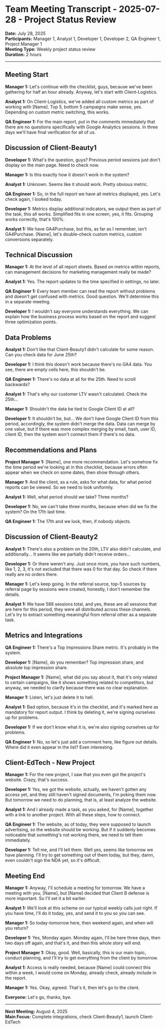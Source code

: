 # Team Meeting Transcript - 2025-07-28 - Project Status Review

**Date:** July 28, 2025  
**Participants:** Manager 1, Analyst 1, Developer 1, Developer 2, QA Engineer 1, Project Manager 1  
**Meeting Type:** Weekly project status review  
**Duration:** 2 hours  

---

## Meeting Start

**Manager 1:** Let's continue with the checklist, guys, because we've been gathering for half an hour already. Anyway, let's start with Client-Logistics.

**Analyst 1:** On Client-Logistics, we've added all custom metrics as part of working with [Name]. Top 5, bottom 5 campaigns make sense, yes. Depending on custom metric switching, this works.

**QA Engineer 1:** For the main report, put in the comments immediately that there are no questions specifically with Google Analytics sessions. In three days we'll have final verification for all of us.

## Discussion of Client-Beauty1

**Developer 1:** What's the question, guys? Previous period sessions just don't display on the main page. Need to check now.

**Manager 1:** Is this exactly how it doesn't work in the system?

**Analyst 1:** Unknown. Seems like it should work. Pretty obvious metric.

**QA Engineer 1:** So, in the full report we have all metrics displayed, yes. Let's check again, I looked today.

**Developer 1:** Metrics display additional indicators, we output them as part of the task, this all works. Simplified fits in one screen, yes, it fits. Grouping works correctly, that's 100%.

**Analyst 1:** We have GA4Purchase, but this, as far as I remember, isn't GA4Purchase. [Name], let's double-check custom metrics, custom conversions separately.

## Technical Discussion

**Manager 1:** At the level of all report sheets. Based on metrics within reports, can management decisions for marketing management really be made?

**Analyst 1:** Yes. The report updates to the time specified in settings, no later.

**QA Engineer 1:** Every team member can read the report without problems and doesn't get confused with metrics. Good question. We'll determine this in a separate meeting.

**Developer 1:** I wouldn't say everyone understands everything. We can explain how the business process works based on the report and suggest three optimization points.

## Data Problems

**Analyst 1:** Don't like that Client-Beauty1 didn't calculate for some reason. Can you check data for June 25th?

**Developer 1:** I think this doesn't work because there's no GA4 data. You see, there are empty cells here, this shouldn't be.

**QA Engineer 1:** There's no data at all for the 25th. Need to scroll backwards?

**Analyst 1:** That's why our customer LTV wasn't calculated. Check the 25th...

**Manager 1:** Shouldn't the data be tied to Google Client ID at all?

**Developer 1:** It shouldn't be, but... We don't have Google Client ID from this period, accordingly, the system didn't merge the data. Data can merge by one value, but if there was more complex merging by email, hash, user ID, client ID, then the system won't connect them if there's no data.

## Recommendations and Plans

**Project Manager 1:** [Name], one more recommendation. Let's somehow fix the time period we're looking at in this checklist, because errors often appear when we check on some dates, then show through others.

**Manager 1:** And the client, as a rule, asks for what data, for what period reports can be viewed. So we need to look uniformly.

**Analyst 1:** Well, what period should we take? Three months?

**Developer 1:** No, we can't take three months, because when did we fix the system? On the 17th last time.

**QA Engineer 1:** The 17th and we look, then, if nobody objects.

## Discussion of Client-Beauty2

**Analyst 1:** There's also a problem on the 20th, LTV also didn't calculate, and additionally... It seems like we partially didn't receive orders...

**Developer 1:** Or there weren't any. Just once more, you have such numbers, like 1, 2, 3, it's not excluded that there was 0 for that day. So check if there really are no orders there.

**Manager 1:** Let's keep going. In the referral source, top-5 sources by referral page by sessions were created, honestly, I don't remember the details.

**Analyst 1:** We have 588 sessions total, and yes, these are all sessions that are here for this period, they were all distributed across these channels. Let's try to extract something meaningful from referral other as a separate task.

## Metrics and Integrations

**QA Engineer 1:** There's a Top Impressions Share metric. It's probably in the system.

**Developer 1:** [Name], do you remember? Top impression share, and absolute top impression share.

**Project Manager 1:** [Name], what did you say about it, that it's only related to certain campaigns, like it shows something related to competitors, but anyway, we needed to clarify because there was no clear explanation.

**Manager 1:** Listen, let's just delete it to hell.

**Analyst 1:** Bad option, because it's in the checklist, and it's marked here as mandatory for report output. I think by deleting it, we're signing ourselves up for problems.

**Developer 1:** If we don't know what it is, we're also signing ourselves up for problems.

**QA Engineer 1:** No, so let's just add a comment here, like figure out details. Where did it even appear in the list? Even interesting.

## Client-EdTech - New Project

**Manager 1:** For the new project, I saw that you even got the project's website. Crazy, that's success.

**Developer 1:** Yes, we got the website, actually, we haven't gotten any access yet, and they still haven't signed documents, I'm poking them now. But tomorrow we need to do planning, that is, at least analyze the website.

**Analyst 1:** And I already made a task, as you asked, for [Name], together with a link to another project. With all these steps, how to connect.

**QA Engineer 1:** The website, as of today, they were supposed to launch advertising, so the website should be working. But if it suddenly becomes noticeable that something's not working there, we need to tell them immediately.

**Developer 1:** Tell me, and I'll tell them. Well yes, seems like tomorrow we have planning. I'll try to get something out of them today, but they, damn, even couldn't sign the NDA yet, so it's difficult.

## Meeting End

**Manager 1:** Anyway, I'll schedule a meeting for tomorrow. We have a meeting with you, [Name], but [Name] decided that Client B defense is more important. So I'll set it a bit earlier.

**Analyst 1:** We'll look at this scheme on our typical weekly calls just right. If you have time, I'll do it today, yes, and send it to you so you can see.

**Manager 1:** So today-tomorrow here, then weekend again, and when will you return?

**Developer 1:** Yes, Monday again. Monday again, I'll be here three days, then two days off again, and that's it, and then this whole story will end.

**Project Manager 1:** Okay, good. Well, basically, this is our main topic, conduct planning, and I'll try to get everything from the client by tomorrow.

**Analyst 1:** Access is really needed, because [Name] could connect this within a week, I would come on Monday, already check, already include in the report.

**Manager 1:** Yes. Okay, agreed. That's it, then let's go to the client.

**Everyone:** Let's go, thanks, bye.

---

**Next Meeting:** August 4, 2025  
**Main Focus:** Complete integrations, check Client-Beauty1, launch Client-EdTech
